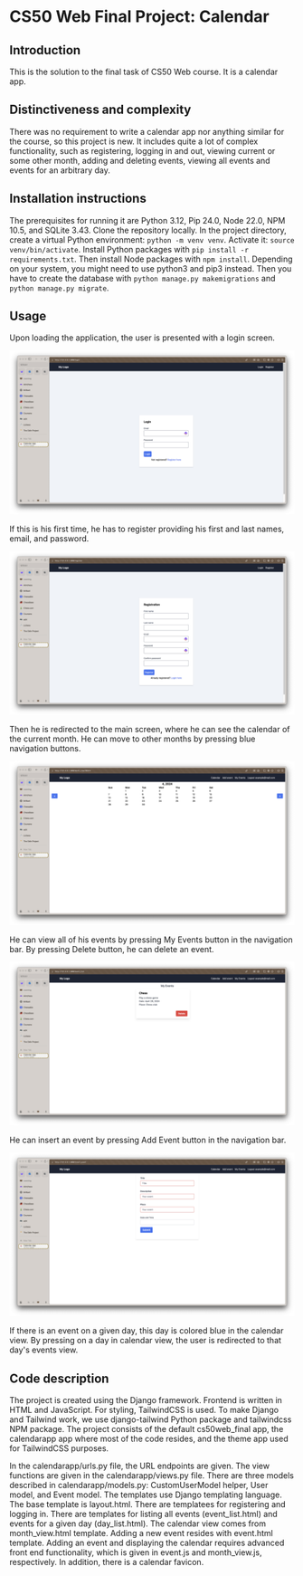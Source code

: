 # CS50 Web Final Project: Calendar

## Introduction

This is the solution to the final task of CS50 Web course. It is a calendar app.

## Distinctiveness and complexity

There was no requirement to write a calendar app nor anything similar for the course, so this project is new. It includes quite a lot of complex functionality, such as registering, logging in and out, viewing current or some other month, adding and deleting events, viewing all events and events for an arbitrary day.

## Installation instructions

The prerequisites for running it are Python 3.12, Pip 24.0, Node 22.0, NPM 10.5, and SQLite 3.43. Clone the repository locally. In the project directory, create a virtual Python environment: `python -m venv venv`. Activate it: `source venv/bin/activate`. Install Python packages with `pip install -r requirements.txt`. Then install Node packages with `npm install`. Depending on your system, you might need to use python3 and pip3 instead. Then you have to create the database with `python manage.py makemigrations` and `python manage.py migrate`.

## Usage

Upon loading the application, the user is presented with a login screen.

![Login](images/Login.png "Login screen")

If this is his first time, he has to register providing his first and last names, email, and password.

![Register](images/Registration.png "Registration screen")

Then he is redirected to the main screen, where he can see the calendar of the current month. He can move to other months by pressing blue navigation buttons.

![Calendar](images/Calendar.png "Calendar view")

He can view all of his events by pressing My Events button in the navigation bar. By pressing Delete button, he can delete an event.

![Events](images/Events.png "My events view")

He can insert an event by pressing Add Event button in the navigation bar.

![Events](images/Add%20event.png "Add event view")

If there is an event on a given day, this day is colored blue in the calendar view. By pressing on a day in calendar view, the user is redirected to that day's events view.

## Code description

The project is created using the Django framework. Frontend is written in HTML and JavaScript. For styling, TailwindCSS is used. To make Django and Tailwind work, we use django-tailwind Python package and tailwindcss NPM package. The project consists of the default cs50web_final app, the calendarapp app where most of the code resides, and the theme app used for TailwindCSS purposes.

In the calendarapp/urls.py file, the URL endpoints are given. The view functions are given in the calendarapp/views.py file. There are three models described in calendarapp/models.py: CustomUserModel helper, User model, and Event model. The templates use Django templating language. The base template is layout.html. There are templatees for registering and logging in. There are templates for listing all events (event_list.html) and events for a given day (day_list.html). The calendar view comes from month_view.html template. Adding a new event resides with event.html template. Adding an event and displaying the calendar requires advanced front end functionality, which is given in event.js and month_view.js, respectively. In addition, there is a calendar favicon.
